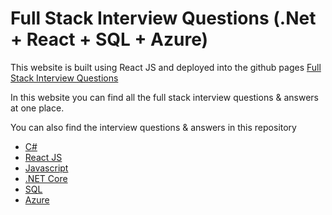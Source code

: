 # Full Stack Interview Questions (.Net + React + SQL + Azure)

This website is built using React JS and deployed into the github pages [Full Stack Interview Questions](https://prabhakaryalla.github.io/full-stack-interview-questions/)


In this website you can find all the full stack interview questions & answers at one place.

You can also find the interview questions & answers in this repository
- [C#](./docs/csharp/csharp-basics.md)
- [React JS](./docs/reactjs/reactjs-basics.md)
- [Javascript](./docs/javascript/javascript.md)
- [.NET Core](./docs/dotnet/dotnet-core.md)
- [SQL](./docs/sql/sql-basics.md)
- [Azure](./docs/azure/azure.md)